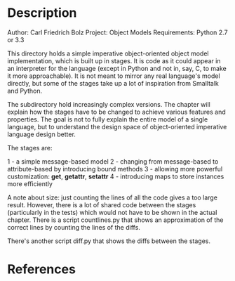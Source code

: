 # Description

Author: Carl Friedrich Bolz
Project: Object Models
Requirements: Python 2.7 or 3.3

This directory holds a simple imperative object-oriented object model
implementation, which is built up in stages. It is code as it could appear in
an interpreter for the language (except in Python and not in, say, C, to make
it more approachable). It is not meant to mirror any real language's model
directly, but some of the stages take up a lot of inspiration from Smalltalk
and Python.

The subdirectory hold increasingly complex versions. The chapter will explain
how the stages have to be changed to achieve various features and properties.
The goal is not to fully explain the entire model of a single language, but to
understand the design space of object-oriented imperative language design
better.

The stages are:

1 - a simple message-based model
2 - changing from message-based to attribute-based by introducing bound methods
3 - allowing more powerful customization: __get__, __getattr__, __setattr__
4 - introducing maps to store instances more efficiently

A note about size: just counting the lines of all the code gives a too large
result. However, there is a lot of shared code between the stages (particularly
in the tests) which would not have to be shown in the actual chapter.
There is a script countlines.py that shows an approximation of the correct
lines by counting the lines of the diffs.

There's another script diff.py that shows the diffs between the stages.


# References
